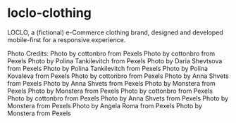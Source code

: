 # loclo-clothing
LOCLO, a (fictional) e-Commerce clothing brand, designed and developed mobile-first for a responsive experience.

Photo Credits: 
Photo by cottonbro from Pexels
Photo by cottonbro from Pexels
Photo by Polina Tankilevitch from Pexels
Photo by Daria Shevtsova from Pexels
Photo by Polina Tankilevitch from Pexels
Photo by Polina Kovaleva from Pexels
Photo by cottonbro from Pexels
Photo by Anna Shvets from Pexels
Photo by Anna Shvets from Pexels
Photo by Monstera from Pexels
Photo by Monstera from Pexels
Photo by cottonbro from Pexels
Photo by cottonbro from Pexels
Photo by Anna Shvets from Pexels
Photo by Monstera from Pexels
Photo by Angela Roma from Pexels
Photo by Monstera from Pexels
